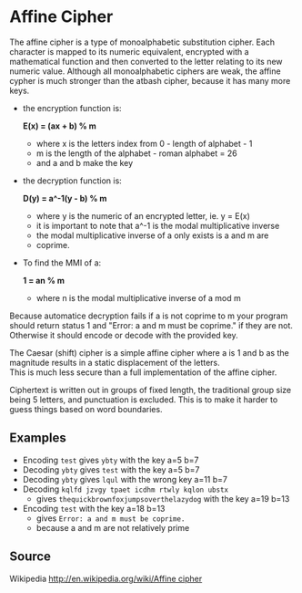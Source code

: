 # Affine Cipher

The affine cipher is a type of monoalphabetic substitution cipher. 
Each character is mapped to its numeric equivalent, encrypted with
a mathematical function and then converted to the letter relating to 
its new numeric value. Although all monoalphabetic ciphers are weak, 
the affine cypher is much stronger than the atbash cipher, 
because it has many more keys.

- the encryption function is:

  **E(x) = (ax + b) % m** 
  - where x is the letters index from 0 - length of alphabet - 1 
  - m is the length of the alphabet - roman alphabet = 26
  - and a and b make the key

- the decryption function is:

  **D(y) = a^-1(y - b) % m**
  - where y is the numeric of an encrypted letter, ie. y = E(x)
  - it is important to note that a^-1 is the modal multiplicative inverse
  - the modal multiplicative inverse of a only exists is a and m are
  - coprime. 

- To find the MMI of a:

  **1 = an % m**
  - where n is the modal multiplicative inverse of a mod m

Because automatice decryption fails if a is not coprime to m your 
program should return status 1 and "Error: a and m must be coprime."
if they are not.  Otherwise it should encode or decode with the 
provided key.

The Caesar (shift) cipher is a simple affine cipher where a is 1 and
b as the magnitude results in a static displacement of the letters.  
This is much less secure than a full implementation of the affine cipher.

Ciphertext is written out in groups of fixed length, the traditional group 
size being 5 letters, and punctuation is excluded. This is to make it 
harder to guess things based on word boundaries.

## Examples

- Encoding `test` gives `ybty` with the key a=5 b=7
- Decoding `ybty` gives `test` with the key a=5 b=7
- Decoding `ybty` gives `lqul` with the wrong key a=11 b=7
- Decoding `kqlfd jzvgy tpaet icdhm rtwly kqlon ubstx`
  - gives `thequickbrownfoxjumpsoverthelazydog` with the key a=19 b=13
- Encoding `test` with the key a=18 b=13
  - gives `Error: a and m must be coprime.`
  - because a and m are not relatively prime

## Source

Wikipedia [http://en.wikipedia.org/wiki/Affine cipher](http://en.wikipedia.org/wiki/Affine_cipher)
